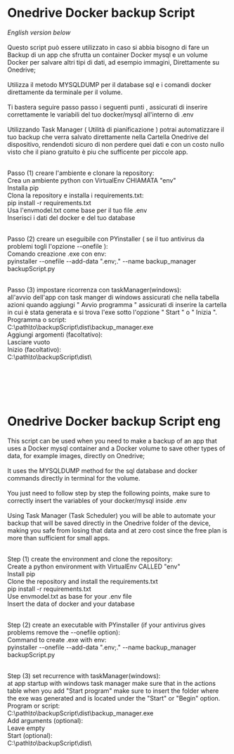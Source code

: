 <h1>Onedrive Docker backup Script</h1>
<i>English version below</i><br><br>
Questo script può essere utilizzato in caso si abbia bisogno di fare un Backup di un app che sfrutta un container Docker mysql e un volume Docker per salvare altri tipi di dati, ad esempio immagini, Direttamente su Onedrive;<br><br>
Utilizza il metodo MYSQLDUMP per il database sql e i comandi docker direttamente da terminale per il volume.<br><br>
Ti bastera seguire passo passo i seguenti punti , assicurati di inserire correttamente le variabili del tuo docker/mysql all'interno di .env<br><br>
Utilizzando Task Manager ( Utilità di pianificazione ) potrai automatizzare il tuo backup che verra salvato direttamente nella Cartella Onedrive del dispositivo, 
rendendoti sicuro di non perdere quei dati e con un costo nullo visto che il piano gratuito è piu che sufficente per piccole app. <br><br>

Passo (1) creare l'ambiente e clonare la repository:<br>
Crea un ambiente python con VirtualEnv CHIAMATA "env"<br>
Installa pip<br>
Clona la repository e installa i requirements.txt:<br>
pip install -r requirements.txt <br>
Usa l'envmodel.txt come base per il tuo file .env<br>
Inserisci i dati del docker e del tuo database<br><br>

Passo (2) creare un eseguibile con PYinstaller ( se il tuo antivirus da problemi togli l'opzione --onefile ):<br>
Comando creazione .exe con env:<br>pyinstaller --onefile --add-data ".env;." --name backup_manager backupScript.py<br><br>


Passo (3) impostare ricorrenza con taskManager(windows):<br>
all'avvio dell'app con task manger di windows assicurati che nella tabella azioni quando aggiungi " Avvio programma "
assicurati di inserire la cartella in cui è stata generata e si trova l'exe sotto l'opzione " Start " o " Inizia ".<br>
Programma o script:<br>
C:\path\to\backupScript\dist\backup_manager.exe<br>
Aggiungi argomenti (facoltativo):<br>
Lasciare vuoto<br>
Inizio (facoltativo):<br>
C:\path\to\backupScript\dist\


<br><br><br><br>
<h1>Onedrive Docker backup Script eng</h1> This script can be used when you need to make a backup of an app that uses a Docker mysql container and a Docker volume to save other types of data, for example images, directly on Onedrive;<br><br>
It uses the MYSQLDUMP method for the sql database and docker commands directly in terminal for the volume.<br><br> 
You just need to follow step by step the following points, make sure to correctly insert the variables of your docker/mysql inside .env<br><br>
Using Task Manager (Task Scheduler) you will be able to automate your backup that will be saved directly in the Onedrive folder of the device,
making you safe from losing that data and at zero cost since the free plan is more than sufficient for small apps. <br><br>

Step (1) create the environment and clone the repository:<br>
Create a python environment with VirtualEnv CALLED "env"<br>
Install pip<br>
Clone the repository and install the requirements.txt<br>
pip install -r requirements.txt <br>
Use envmodel.txt as base for your .env file<br>
Insert the data of docker and your database<br><br>

Step (2) create an executable with PYinstaller (if your antivirus gives problems remove the --onefile option):<br>
Command to create .exe with env:<br>
pyinstaller --onefile --add-data ".env;." --name backup_manager backupScript.py<br><br>

Step (3) set recurrence with taskManager(windows):<br>
at app startup with windows task manager make sure that in the actions table when you add "Start program"
make sure to insert the folder where the exe was generated and is located under the "Start" or "Begin" option.<br>
Program or script:<br>
C:\path\to\backupScript\dist\backup_manager.exe<br>
Add arguments (optional):<br>
Leave empty<br>
Start (optional):<br>
C:\path\to\backupScript\dist\
